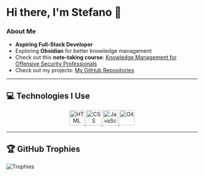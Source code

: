 # Hi there, I'm Stefano 👋  

###  About Me  
-  **Aspiring Full-Stack Developer**  
-  Exploring **Obsidian** for better knowledge management  
-  Check out this **note-taking course**: [Knowledge Management for Offensive Security Professionals](https://github.com/808ale/Knowledge-Management-for-Offensive-Security-Professionals)  
-  Check out my projects: [My GitHub Repositories](https://github.com/stefanuti04?tab=repositories)

---

## 💻 Technologies I Use  
<!-- Centering technology icons for a neat visual presentation -->
<p align="center">
  <!-- HTML Icon with a link to its documentation -->
  <a href="https://developer.mozilla.org/en-US/docs/Web/HTML">
    <img src="https://cdn-icons-png.flaticon.com/256/174/174854.png" width="40" alt="HTML" />
  </a> 
  <!-- CSS Icon with a link to its documentation -->
  <a href="https://developer.mozilla.org/en-US/docs/Web/CSS">
    <img src="https://cdn-icons-png.freepik.com/512/732/732190.png" width="40" alt="CSS" />
  </a> 
  <!-- JavaScript Icon with a link to its documentation -->
  <a href="https://developer.mozilla.org/en-US/docs/Web/JavaScript">
    <img src="https://upload.wikimedia.org/wikipedia/commons/thumb/9/99/Unofficial_JavaScript_logo_2.svg/640px-Unofficial_JavaScript_logo_2.svg.png" width="40" alt="JavaScript" />
  </a>

<a href="https://git-scm.com/">
<img src="https://github.com/user-attachments/assets/11f8943d-3500-4e2b-a853-59aeae52f48b" width="40" alt="Git"/>
</a>
  
</p>

---

## 🏆 GitHub Trophies  
<!-- GitHub profile trophies section, generated dynamically based on my username -->
![Trophies](https://github-profile-trophy.vercel.app/?username=stefanuti04&theme=darkhub&no-frame=true&no-bg=true&column=-1)
